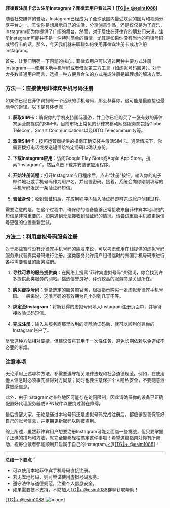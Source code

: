 **菲律賓注册卡怎么注册Instagram？菲律宾用户看过来！[[TG💪+ @esim1088](https://t.me/s/esim1088)]**

随着社交媒体的普及，Instagram已经成为了全球范围内最受欢迎的图片和视频分享平台之一。无论你是想展示自己的生活、分享创意作品，还是仅仅是为了娱乐，Instagram都为你提供了广阔的舞台。然而，对于居住在菲律宾的朋友们来说，注册Instagram可能并不是一件特别简单的事情，尤其是如果你没有当地的电话号码或银行卡的话。那么，今天我们就来聊聊如何使用菲律宾注册卡成功注册Instagram。

首先，让我们明确一下问题的核心：菲律宾用户可以通过两种主要方式注册Instagram——使用本地手机号码或者借助第三方工具（如虚拟号码服务）。对于大多数普通用户而言，选择一种方便且合法的方式完成注册是最理想的解决方案。

### 方法一：直接使用菲律宾手机号码注册

如果你已经在菲律宾拥有一个活跃的手机号码，那么恭喜你，这可能是最直接也最简单的途径。以下是具体步骤：

1. **获取SIM卡**：确保你的手机支持国际漫游，并且你已经购买了一张有效的菲律宾运营商提供的SIM卡。目前市场上常见的菲律宾移动网络服务商包括Globe Telecom、Smart Communications以及DITO Telecommunity等。

2. **激活SIM卡**：按照运营商提供的指南正确安装并激活SIM卡。通常情况下，你需要拨打电话或发送短信给特定号码以确认身份。

3. **下载Instagram应用**：访问Google Play Store或Apple App Store，搜索“Instagram”，然后点击下载并安装该应用程序。

4. **开始注册流程**：打开Instagram应用程序后，点击“注册”按钮。输入你的电子邮件地址或手机号码作为用户名，并设置密码。接着，系统会向你刚刚填写的手机号码发送一条验证码短信。

5. **验证身份**：收到验证码后，在应用程序内输入验证码即可完成账户创建过程。

需要注意的是，在这个过程中，确保你的设备能够正常接收来自菲律宾本地网络的短信是非常重要的。如果遇到无法接收到验证码的情况，请尝试重启手机或更换信号更强的位置重新尝试。

### 方法二：利用虚拟号码服务注册

对于那些暂时没有菲律宾手机号码的朋友来说，可以考虑使用在线提供的虚拟号码服务来代替真实号码进行注册。这类服务允许用户租借临时的外国手机号码来进行各种需要验证的服务注册。

1. **寻找可靠的服务提供商**：在网络上搜索“菲律宾虚拟号码”关键词，你会找到许多提供此类服务的网站。挑选信誉良好、评价较高的服务商是关键所在。

2. **购买虚拟号码**：登录选定的服务商官网，根据指示购买一张虚拟菲律宾手机号码。一般来说，这类号码的有效期为几小时到几天不等。

3. **绑定至Instagram**：将新获得的虚拟号码填入Instagram注册页面中，并等待接收验证码短信。

4. **完成注册**：输入从服务商那里收到的实际验证码后，就可以顺利创建你的Instagram账户了。

尽管这种方法相对便捷，但建议仅将其用于一次性任务，避免长期依赖以免造成不必要的麻烦。

### 注意事项

无论采用上述哪种方法，都需要遵守相关法律法规和社会道德规范。例如，在使用他人信息时必须事先征得对方同意；同时也要注意保护个人隐私安全，不要随意泄露敏感信息。

此外，由于Instagram对某些地区可能存在访问限制，因此请确保你的设备已正确配置好代理服务器或VPN软件以便绕过潜在障碍。

最后提醒大家，无论是通过本地号码还是虚拟号码完成注册后，都应该妥善保管好自己的账号信息，并定期更新密码以防被盗用。

综上所述，虽然菲律宾用户想要注册Instagram可能会面临一些挑战，但只要掌握了正确的技巧和方法，就完全能够轻松搞定这件事啦！希望这篇指南对你有所帮助，祝每位读者都能顺利开启属于自己的Instagram之旅[[TG💪+ @esim1088](https://t.me/s/esim1088)]！

---

**总结一下要点：**
- 可以使用本地菲律宾手机号码直接注册。
- 若无本地号码，则可尝试使用虚拟号码服务。
- 遵守法律与道德规范，注重个人信息安全。
- 如果需要技术支持，不妨加入[TG💪+ @esim1088](https://t.me/s/esim1088)群聊获取帮助！

[[TG💪+ @esim1088](https://t.me/s/esim1088) ![Image](https://i.postimg.cc/4NQfJmqS/Snipaste-2025-05-13-00-14-12.png)]